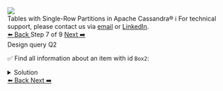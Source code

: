 <!-- TOP -->
<div class="top">
  <img src="https://datastax-academy.github.io/katapod-shared-assets/images/ds-academy-logo.svg" />
  <div class="scenario-title-section">
    <span class="scenario-title">Tables with Single-Row Partitions in Apache Cassandra®</span>
    <span class="scenario-subtitle">ℹ️ For technical support, please contact us via <a href="mailto:aleksandr.volochnev@datastax.com">email</a> or <a href="https://dtsx.io/aleks">LinkedIn</a>.</span>
  </div>
</div>

<!-- NAVIGATION -->
<div id="navigation-top" class="navigation-top">
 <a href='command:katapod.loadPage?[{"step":"step6-cassandra"}]'
   class="btn btn-dark navigation-top-left">⬅️ Back
 </a>
<span class="step-count"> Step 7 of 9</span>
 <a href='command:katapod.loadPage?[{"step":"step8-cassandra"}]'
    class="btn btn-dark navigation-top-right">Next ➡️
  </a>
</div>

<!-- CONTENT -->

<div class="step-title">Design query Q2</div>

✅ Find all information about an item with id `Box2`:

<details>
  <summary>Solution</summary>

```
SELECT * 
FROM items_by_id
WHERE id = 'Box2';
```

</details>

<!-- NAVIGATION -->
<div id="navigation-bottom" class="navigation-bottom">
 <a href='command:katapod.loadPage?[{"step":"step6-cassandra"}]'
   class="btn btn-dark navigation-bottom-left">⬅️ Back
 </a>
 <a href='command:katapod.loadPage?[{"step":"step8-cassandra"}]'
    class="btn btn-dark navigation-bottom-right">Next ➡️
  </a>
</div>

